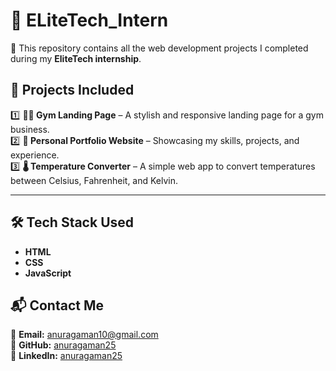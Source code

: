 # 📌 ELiteTech_Intern  
🚀 This repository contains all the web development projects I completed during my **EliteTech internship**.  

## 📁 Projects Included  
1️⃣ **🏋️‍♂️ Gym Landing Page** – A stylish and responsive landing page for a gym business.  
2️⃣ **💼 Personal Portfolio Website** – Showcasing my skills, projects, and experience.  
3️⃣ **🌡️ Temperature Converter** – A simple web app to convert temperatures between Celsius, Fahrenheit, and Kelvin.  

---

## 🛠️ Tech Stack Used  
- **HTML**  
- **CSS**  
- **JavaScript**

## 📬 Contact Me  
📧 **Email:** [anuragaman10@gmail.com](mailto:anuragaman10@gmail.com)  
🔗 **GitHub:** [anuragaman25](https://github.com/anuragaman25)  
🔗 **LinkedIn:** [anuragaman25](https://www.linkedin.com/in/anuragaman25)  
